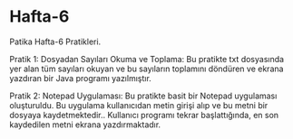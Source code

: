 # Hafta-6
Patika Hafta-6 Pratikleri.

Pratik 1: Dosyadan Sayıları Okuma ve Toplama:
Bu pratikte txt dosyasında yer alan tüm sayıları okuyan ve bu sayıların toplamını döndüren ve ekrana yazdıran bir Java programı yazılmıştır. 

Pratik 2: Notepad Uygulaması:
Bu pratikte basit bir Notepad uygulaması oluşturuldu. Bu uygulama kullanıcıdan metin girişi alıp ve bu metni bir dosyaya kaydetmektedir.. Kullanıcı programı tekrar başlattığında, en son kaydedilen metni ekrana yazdırmaktadır.
